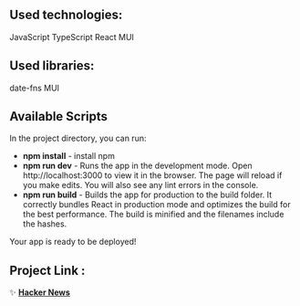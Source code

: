 ## Used technologies:
JavaScript TypeScript React MUI

## Used libraries:
date-fns MUI

## Available Scripts
In the project directory, you can run:

* **npm install** - install npm
* **npm run dev** - Runs the app in the development mode.
Open http://localhost:3000 to view it in the browser.
The page will reload if you make edits.
You will also see any lint errors in the console.
* **npm run build** - Builds the app for production to the build folder.
It correctly bundles React in production mode and optimizes the build for the best performance. The build is minified and the filenames include the hashes.


Your app is ready to be deployed!

## Project Link :
✨ **[Hacker News](https://master--deft-pasca-8dd828.netlify.app/)**
